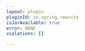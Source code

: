 ```yaml
---
layout: plugin
pluginId: io.spring.rewrite
isJarAvailable: true
error: NONE
violations: []

---
```

